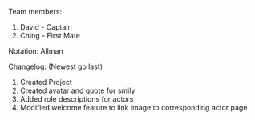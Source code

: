 Team members:
1. David - Captain
2. Ching - First Mate

Notation: Allman


Changelog: (Newest go last)
1. Created Project
2. Created avatar and quote for smily
3. Added role descriptions for actors
4. Modified welcome feature to link image to corresponding actor page